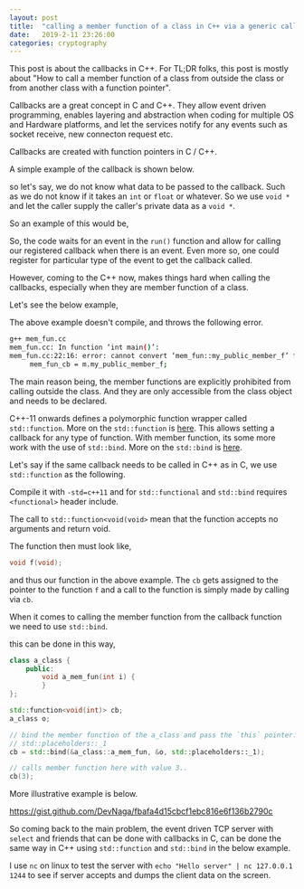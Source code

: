 ```yaml
---
layout: post
title:  "calling a member function of a class in C++ via a generic callback"
date:   2019-2-11 23:26:00
categories: cryptography
---
```


This post is about the callbacks in C++. For TL;DR folks, this post is mostly about "How to call a member function of a class from outside the class or from another class with a function pointer".

Callbacks are a great concept in C and C++. They allow event driven programming, enables layering and abstraction when coding for multiple OS and Hardware platforms, and let the services notify for any events such as socket receive, new connecton request etc.

Callbacks are created with function pointers in C / C++.

A simple example of the callback is shown below.

<script src="https://gist.github.com/DevNaga/4d8329c804c70a9f05b1c8cad6e4f7e8.js"></script>




so let's say, we do not know what data to be passed to the callback. Such as we do not know if it takes an `int` or `float` or whatever. So we use `void *` and let the caller supply the caller's private data as a `void *`.

So an example of this would be,

<script src="https://gist.github.com/DevNaga/583ae347fe7b1fac89462e3a81290235.js"></script>


So, the code waits for an event in the `run()` function and allow for calling our registered callback when there is an event. Even more so, one could register for particular type of the event to get the callback called.


However, coming to the C++ now, makes things hard when calling the callbacks, especially when they are member function of a class.


Let's see the below example,

<script src="https://gist.github.com/DevNaga/ae14e8148c462c441a495f738b6b9581.js"></script>



The above example doesn't compile, and throws the following error.



```bash
g++ mem_fun.cc 
mem_fun.cc: In function ‘int main()’:
mem_fun.cc:22:16: error: cannot convert ‘mem_fun::my_public_member_f’ from type ‘void (mem_fun::)()’ to type ‘void (*)()’
     mem_fun_cb = m.my_public_member_f;

```

The main reason being, the member functions are explicitly prohibited from calling outside the class. And they are only accessible from the class object and needs to be declared.

C++-11 onwards defines a polymorphic function wrapper called `std::function`. More on the `std::function` is [here](https://en.cppreference.com/w/cpp/utility/functional/function). This allows setting a callback for any type of function. With member function, its some more work with the use of `std::bind`. More on the `std::bind` is [here](https://en.cppreference.com/w/cpp/utility/functional/bind).

Let's say if the same callback needs to be called in C++ as in C, we use `std::function` as the following.

<script src="https://gist.github.com/DevNaga/8270c9019c85b45745f0e48c8de715a3.js"></script>

Compile it with `-std=c++11` and for `std::functional` and `std::bind` requires `<functional>` header include.

The call to `std::function<void(void>` mean that the function accepts no arguments and return void.

The function then must look like,

```c
void f(void);
```

and thus our function in the above example. The `cb` gets assigned to the pointer to the function `f` and a call to the function is simply made by calling via `cb`. 

When it comes to calling the member function from the callback function we need to use `std::bind`.

this can be done in this way,

```cpp
class a_class {
    public:
        void a_mem_fun(int i) {
        }
};

std::function<void(int)> cb;
a_class o;

// bind the member function of the a_class and pass the `this` pointer. We do not have any data here.. so pass 
// std::placeholders::_1
cb = std::bind(&a_class::a_mem_fun, &o, std::placeholders::_1);

// calls member function here with value 3..
cb(3);

```

More illustrative example is below.

https://gist.github.com/DevNaga/fbafa4d15cbcf1ebc816e6f136b2790c


So coming back to the main problem, the event driven TCP server with `select` and friends that can be done with callbacks in C, can be done the same way in C++ using `std::function` and `std::bind` in the below example.

<script src="https://gist.github.com/DevNaga/293137c98ba4e913cfb242ba1e0cb932.js"></script>

I use `nc` on linux to test the server with `echo "Hello server" | nc 127.0.0.1 1244` to see if server accepts and dumps the client data on the screen.



















